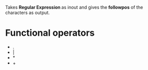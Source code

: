Takes <strong>Regular Expression </strong> as inout and gives the <strong>followpos</strong> of the characters as output.
<h1>Functional operators</h1>
<ul>
  <li> .</li>
  <li> |</li>
  <li> *</li>
  <li> +</li>
</ul>
